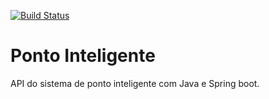 [![Build Status](https://travis-ci.org/rafaelbarcellos1983/ponto-inteligente-api.svg?branch=master)](https://travis-ci.org/rafaelbarcellos1983/ponto-inteligente-api)
# Ponto Inteligente
API do sistema de ponto inteligente com Java e Spring boot.
